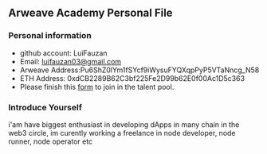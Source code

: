 ## Arweave Academy Personal File

### Personal information

- github account: LuiFauzan
- Email: luifauzan03@gmail.com
- Arweave Address:Pu6ShZ0lYm1fSYcf9iWysuFYQXqpPyP5VTaNncg_N58
- ETH Address: 0xdCB2289B62C3bf225Fe2D99b62E0f00Ac1D5c363
- Please finish this [form](https://docs.google.com/forms/d/e/1FAIpQLSfWA5fIIcBgmRppm3jNz5vmf9Mai_QMVil-2pO4r7YKn_Zhtw/viewform?usp=sf_link) to join in the talent pool.

### Introduce Yourself
 i'am have biggest enthusiast in developing dApps in many chain in the web3 circle, im curently working a freelance in node developer, node runner, node operator etc